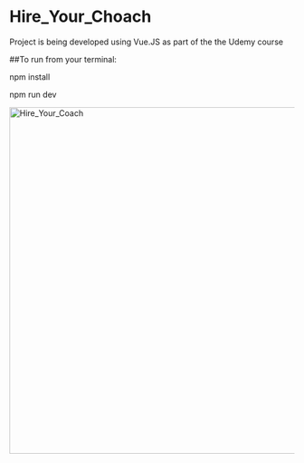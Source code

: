 # Hire_Your_Choach
Project is being developed using Vue.JS as part of the the Udemy course

##To run from your terminal:

npm install

npm run dev

<img width="612" alt="Hire_Your_Coach" src="https://github.com/MMTrindade/Hire_Your_Choach/assets/101675287/6acf6d4c-18d2-4ed5-b69e-f57a6a6cf559">


